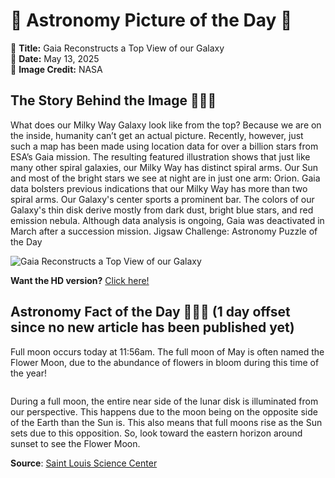 # 🌌 Astronomy Picture of the Day 🌌
🔭 **Title:** Gaia Reconstructs a Top View of our Galaxy  
📅 **Date:** May 13, 2025  
📸 **Image Credit:** NASA  

## The Story Behind the Image 🧑‍🚀🔭
What does our Milky Way Galaxy look like from the top? Because we are on the inside, humanity can’t get an actual picture. Recently, however, just such a map has been made using location data for over a billion stars from ESA’s Gaia mission. The resulting featured illustration shows that just like many other spiral galaxies, our Milky Way has distinct spiral arms.  Our Sun and most of the bright stars we see at night are in just one arm: Orion. Gaia data bolsters previous indications that our Milky Way has more than two spiral arms. Our Galaxy's center sports a prominent bar.  The colors of our Galaxy's thin disk derive mostly from dark dust, bright blue stars, and red emission nebula. Although data analysis is ongoing, Gaia was deactivated in March after a succession mission.   Jigsaw Challenge: Astronomy Puzzle of the Day

![Gaia Reconstructs a Top View of our Galaxy](https://apod.nasa.gov/apod/image/2505/MilkyWayTop_Gaia_960.jpg)

**Want the HD version?** [Click here!](https://apod.nasa.gov/apod/image/2505/MilkyWayTop_Gaia_2100.jpg)

## Astronomy Fact of the Day 👩‍🚀🚀 (1 day offset since no new article has been published yet)
<p>Full moon occurs today at 11:56am. The full moon of May is often named the Flower Moon, due to the abundance of flowers in bloom during this time of the year!</p>
<p><img src="https://www.slsc.org/wp-content/uploads/2025/05/may-12.jpg" alt=""/></p>
<p>During a full moon, the entire near side of the lunar disk is illuminated from our perspective. This happens due to the moon being on the opposite side of the Earth than the Sun is. This also means that full moons rise as the Sun sets due to this opposition. So, look toward the eastern horizon around sunset to see the Flower Moon.</p>

**Source**: [Saint Louis Science Center](https://www.slsc.org/astronomy-fact-of-the-day-may-12-2025/)
